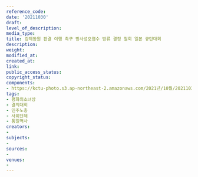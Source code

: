 ```yaml
---
reference_code: 
date: '20211030'
draft: 
level_of_description: 
media_type: 
title: 강제동원 판결 이행 촉구 방사성오염수 방류 결정 철회 일본 규탄대회
description: 
weight: 
modified_at: 
created_at: 
link: 
public_access_status: 
copyright_status: 
components:
- https://kctu-photo.s3.ap-northeast-2.amazonaws.com/2021년/10월/20211030-강제동원+판결+이행+촉구+방사성오염수+방류+결정+철회+일본+규탄대회_평화의소녀상_결의대회_민주노총_사회단체_통일역사/_1D20133.jpg
tags:
- 평화의소녀상
- 결의대회
- 민주노총
- 사회단체
- 통일역사
creators:
- 
subjects:
- 
sources:
- 
venues:
- 
---
```

